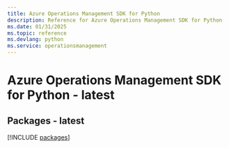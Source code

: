 ```yaml
---
title: Azure Operations Management SDK for Python
description: Reference for Azure Operations Management SDK for Python
ms.date: 01/31/2025
ms.topic: reference
ms.devlang: python
ms.service: operationsmanagement
---
```

# Azure Operations Management SDK for Python - latest
## Packages - latest
[!INCLUDE [packages](operations-management-index.md)]